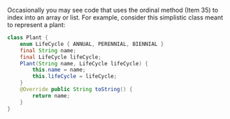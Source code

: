 Occasionally you may see code that uses the ordinal method \(Item 35\) to index into an array or list. For example, consider this simplistic class meant to represent a plant:

```java
class Plant {
    enum LifeCycle { ANNUAL, PERENNIAL, BIENNIAL }
    final String name;
    final LifeCycle lifeCycle;
    Plant(String name, LifeCycle lifeCycle) { 
        this.name = name;
        this.lifeCycle = lifeCycle;
    }
    @Override public String toString() { 
        return name;
    } 
}
```



